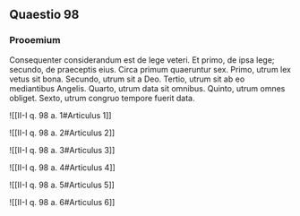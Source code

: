## Quaestio 98

### Prooemium

Consequenter considerandum est de lege veteri. Et primo, de ipsa lege; secundo, de praeceptis eius. Circa primum quaeruntur sex. Primo, utrum lex vetus sit bona. Secundo, utrum sit a Deo. Tertio, utrum sit ab eo mediantibus Angelis. Quarto, utrum data sit omnibus. Quinto, utrum omnes obliget. Sexto, utrum congruo tempore fuerit data.

![[II-I q. 98 a. 1#Articulus 1]]

![[II-I q. 98 a. 2#Articulus 2]]

![[II-I q. 98 a. 3#Articulus 3]]

![[II-I q. 98 a. 4#Articulus 4]]

![[II-I q. 98 a. 5#Articulus 5]]

![[II-I q. 98 a. 6#Articulus 6]]

